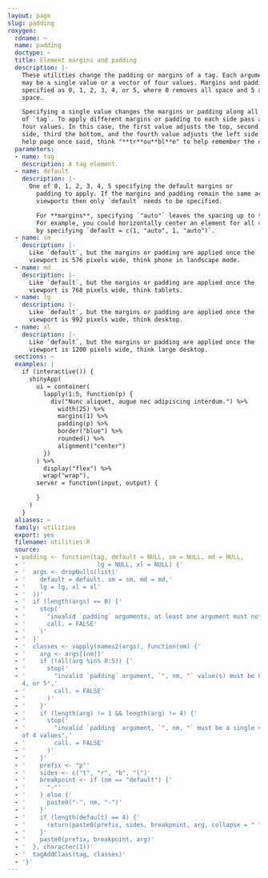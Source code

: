 ```yaml
---
layout: page
slug: padding
roxygen:
  rdname: ~
  name: padding
  doctype: ~
  title: Element margins and padding
  description: |-
    These utilities change the padding or margins of a tag. Each argument value
    may be a single value or a vector of four values. Margins and padding are
    specified as 0, 1, 2, 3, 4, or 5, where 0 removes all space and 5 adds the most
    space.

    Specifying a single value changes the margins or padding along all four sides
    of `tag`. To apply different margins or padding to each side pass a vector of
    four values. In this case, the first value adjusts the top, second the right
    side, third the bottom, and the fourth value adjusts the left side. As a wise
    help page once said, think "**tr**ou**bl**e" to help remember the order.
  parameters:
  - name: tag
    description: A tag element.
  - name: default
    description: |-
      One of 0, 1, 2, 3, 4, 5 specifying the default margins or
        padding to apply. If the margins and padding remain the same across all
        viewports then only `default` needs to be specified.

        For **margins**, specifying `"auto"` leaves the spacing up to the browser.
        For example, you could horizontally center an element for all viewports
        by specifying `default = c(1, "auto", 1, "auto")`.
  - name: sm
    description: |-
      Like `default`, but the margins or padding are applied once the
      viewport is 576 pixels wide, think phone in landscape mode.
  - name: md
    description: |-
      Like `default`, but the margins or padding are applied once the
      viewport is 768 pixels wide, think tablets.
  - name: lg
    description: |-
      Like `default`, but the margins or padding are applied once the
      viewport is 992 pixels wide, think desktop.
  - name: xl
    description: |-
      Like `default`, but the margins or padding are applied once the
      viewport is 1200 pixels wide, think large desktop.
  sections: ~
  examples: |
    if (interactive()) {
      shinyApp(
        ui = container(
          lapply(1:5, function(p) {
            div("Nunc aliquet, augue nec adipiscing interdum.") %>%
              width(25) %>%
              margins(1) %>%
              padding(p) %>%
              border("blue") %>%
              rounded() %>%
              alignment("center")
          })
        ) %>%
          display("flex") %>%
          wrap("wrap"),
        server = function(input, output) {

        }
      )
    }
  aliases: ~
  family: utilities
  export: yes
  filename: utilities.R
  source:
  - padding <- function(tag, default = NULL, sm = NULL, md = NULL,
  - '                    lg = NULL, xl = NULL) {'
  - '  args <- dropNulls(list('
  - '    default = default, sm = sm, md = md,'
  - '    lg = lg, xl = xl'
  - '  ))'
  - '  if (length(args) == 0) {'
  - '    stop('
  - '      "invalid `padding` arguments, at least one argument must not be NULL",'
  - '      call. = FALSE'
  - '    )'
  - '  }'
  - '  classes <- vapply(names2(args), function(nm) {'
  - '    arg <- args[[nm]]'
  - '    if (!all(arg %in% 0:5)) {'
  - '      stop('
  - '        "invalid `padding` argument, `", nm, "` value(s) must be 0, 1, 2, 3,
    4, or 5",'
  - '        call. = FALSE'
  - '      )'
  - '    }'
  - '    if (length(arg) != 1 && length(arg) != 4) {'
  - '      stop('
  - '        "invalid `padding` argument, `", nm, "` must be a single value or a vector
    of 4 values",'
  - '        call. = FALSE'
  - '      )'
  - '    }'
  - '    prefix <- "p"'
  - '    sides <- c("t", "r", "b", "l")'
  - '    breakpoint <- if (nm == "default") {'
  - '      "-"'
  - '    } else {'
  - '      paste0("-", nm, "-")'
  - '    }'
  - '    if (length(default) == 4) {'
  - '      return(paste0(prefix, sides, breakpoint, arg, collapse = " "))'
  - '    }'
  - '    paste0(prefix, breakpoint, arg)'
  - '  }, character(1))'
  - '  tagAddClass(tag, classes)'
  - '}'
---
```

